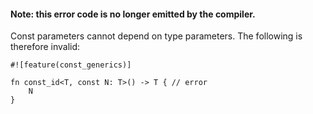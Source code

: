 #### Note: this error code is no longer emitted by the compiler.

Const parameters cannot depend on type parameters.
The following is therefore invalid:

```compile_fail,E0741
#![feature(const_generics)]

fn const_id<T, const N: T>() -> T { // error
    N
}
```
